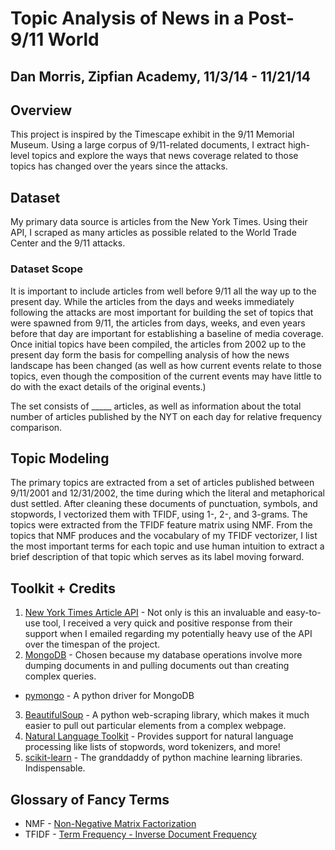 # Topic Analysis of News in a Post-9/11 World

## Dan Morris, Zipfian Academy, 11/3/14 - 11/21/14

## Overview
This project is inspired by the Timescape exhibit in the 9/11 Memorial Museum. Using a large corpus of 9/11-related documents, I extract high-level topics and explore the ways that news coverage related to those topics has changed over the years since the attacks.

## Dataset
My primary data source is articles from the New York Times. Using their API, I scraped as many articles as possible related to the World Trade Center and the 9/11 attacks.

### Dataset Scope
It is important to include articles from well before 9/11 all the way up to the present day. While the articles from the days and weeks immediately following the attacks are most important for building the set of topics that were spawned from 9/11, the articles from days, weeks, and even years before that day are important for establishing a baseline of media coverage. Once initial topics have been compiled, the articles from 2002 up to the present day form the basis for compelling analysis of how the news landscape has been changed (as well as how current events relate to those topics, even though the composition of the current events may have little to do with the exact details of the original events.)

The set consists of _____ articles, as well as information about the total number of articles published by the NYT on each day for relative frequency comparison.

## Topic Modeling
The primary topics are extracted from a set of articles published between 9/11/2001 and 12/31/2002, the time during which the literal and metaphorical dust settled. After cleaning these documents of punctuation, symbols, and stopwords, I vectorized them with TFIDF, using 1-, 2-, and 3-grams. The topics were extracted from the TFIDF feature matrix using NMF. From the topics that NMF produces and the vocabulary of my TFIDF vectorizer, I list the most important terms for each topic and use human intuition to extract a brief description of that topic which serves as its label moving forward.

## Toolkit + Credits
1. [New York Times Article API](http://developer.nytimes.com/docs/read/article_search_api_v2) - Not only is this an invaluable and easy-to-use tool, I received a very quick and positive response from their support when I emailed regarding my potentially heavy use of the API over the timespan of the project.
2. [MongoDB](http://www.mongodb.org/) - Chosen because my database operations involve more dumping documents in and pulling documents out than creating complex queries.
  * [pymongo](https://github.com/mongodb/mongo-python-driver) - A python driver for MongoDB
3. [BeautifulSoup](http://www.crummy.com/software/BeautifulSoup/) - A python web-scraping library, which makes it much easier to pull out particular elements from a complex webpage.
4. [Natural Language Toolkit](http://www.nltk.org/) - Provides support for natural language processing like lists of stopwords, word tokenizers, and more!
5. [scikit-learn](http://scikit-learn.org/stable/) - The granddaddy of python machine learning libraries. Indispensable.

## Glossary of Fancy Terms
* NMF - [Non-Negative Matrix Factorization](http://en.wikipedia.org/wiki/Non-negative_matrix_factorization)
* TFIDF - [Term Frequency - Inverse Document Frequency](http://en.wikipedia.org/wiki/Tf%E2%80%93idf)
